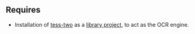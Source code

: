 
## Requires

* Installation of [tess-two](https://github.com/rmtheis/tess-two) as a [library project](http://developer.android.com/guide/developing/projects/projects-eclipse.html#ReferencingLibraryProject), to act as the OCR engine.


